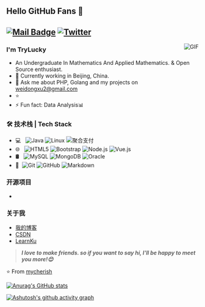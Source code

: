 ## Hello GitHub Fans 👋
[![Mail Badge](https://img.shields.io/badge/-Gmail-c14438?style=flat&logo=Gmail&logoColor=white&link=mailto:joeysiwei@gmail.com)](mailto:weidongxu2@gmail.com)
<a href="https://twitter.com/CqwezxcX" target="_blank"><img src="https://img.shields.io/badge/Twitter-%230077B5.svg?&style=flat-square&logo=twitter&logoColor=white" alt="Twitter"></a>
---
<img align="right" alt="GIF" src="https://cdn.jsdelivr.net/gh/mycherish/imgCloud/img/202404300124660.gif" />

### I'm TryLucky

- An Undergraduate In Mathematics And Applied Mathematics. & Open Source enthusiast.
- 🌱 Currently working in Beijing, China.
- 💬 Ask me about PHP, Golang and my projects on [weidongxu2@gmail.com](mailto:weidongxu2@gmail.com)
- ⭐ 
- ⚡ Fun fact: Data Analysis📊

### 🛠 技术栈 | Tech Stack

- 💻 &#160; ![Java](https://img.shields.io/badge/-Java-333333?style=flat&logo=Java&logoColor=007396)
![Linux](https://img.shields.io/badge/-Linux-333333?style=flat&logo=Linux&logoColor=FCC624)
![聚合支付](https://img.shields.io/badge/-聚合支付-333333?style=flat&logo=payoneer&logoColor=FF4800)
- 🌐 &#160; ![HTML5](https://img.shields.io/badge/-HTML5-333333?style=flat&logo=HTML5)
![Bootstrap](https://img.shields.io/badge/-Bootstrap-333333?style=flat&logo=bootstrap&logoColor=563D7C)
![Node.js](https://img.shields.io/badge/-Node.js-333333?style=flat&logo=node.js)
![Vue.js](https://img.shields.io/badge/-VueJS-333333?style=flat&logo=Vue.js)
- 🛢 &#160; ![MySQL](https://img.shields.io/badge/-MySQL-333333?style=flat&logo=mysql)
![MongoDB](https://img.shields.io/badge/-MongoDB-333333?style=flat&logo=mongodb)
![Oracle](https://img.shields.io/badge/-Oracle-333333?style=flat&logo=Oracle)
- 🔧 &#160;![Git](https://img.shields.io/badge/-Git-333333?style=flat&logo=git)
![GitHub](https://img.shields.io/badge/-GitHub-333333?style=flat&logo=github)
![Markdown](https://img.shields.io/badge/-Markdown-333333?style=flat&logo=markdown)

### 开源项目
-

### 关于我
- [我的博客](https://mycherish.github.io/)
- [CSDN](https://blog.csdn.net/qq_41519254?spm=1000.2115.3001.5343)
- [LearnKu](https://learnku.com/blog/yinan)

> ***I love to make friends. so if you want to say hi, I'll be happy to meet you more!😊***

⭐️ From [mycherish](https://github.com/mycherish)

[![Anurag's GitHub stats](https://github-readme-stats.vercel.app/api?username=mycherish)](https://github.com/anuraghazra/github-readme-stats)

[![Ashutosh's github activity graph](https://github-readme-activity-graph.vercel.app/graph?username=mycherish&theme=react)](https://github.com/ashutosh00710/github-readme-activity-graph)


